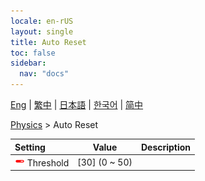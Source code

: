 ```yaml
---
locale: en-rUS
layout: single
title: Auto Reset
toc: false
sidebar:
  nav: "docs"
---
```

[Eng](/dancexr/menu/2025.4/actor/auto_reset) | [繁中](/tw/dancexr/menu/2025.4/actor/auto_reset) | [日本語](/jp/dancexr/menu/2025.4/actor/auto_reset) | [한국어](/kr/dancexr/menu/2025.4/actor/auto_reset) | [简中](/zh/dancexr/menu/2025.4/actor/auto_reset)

[Physics](../menu#Physics) > Auto Reset



| Setting | Value | Description |
| :--- | --- | :--- |
| <img src="/images/icon/ic_slider.png" alt="slider icon"/> Threshold</nobr>| [30] (0 ~ 50) | 
